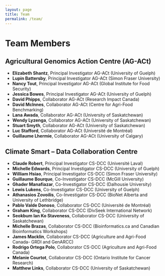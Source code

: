 ```yaml
---
layout: page
title: Team
permalink: /team/
---
```



# Team Members
## Agricultural Genomics Action Centre (AG-ACt)

- **Elizabeth Shantz**, Principal Investigator AG-ACt (University of Guelph)
- **Lupin Battersby**, Principal Investigator AG-ACt (Simon Fraser University)
- **Nancy Tout**, Principal Investigator AG-ACt (Global Institute for Food Security)
- **Jessica Bowes**, Principal Investigator AG-ACt (University of Guelph)
- **David Phipps**, Collaborator AG-ACt (Research Impact Canada) 
- **David McInnes**, Collaborator AG-ACt (Centre for Agri-Food Benchmarking)
- **Lana Awada**, Collaborator AG-ACt (University of Saskatchewan)
- **Wendy Lyzenga**, Collaborator AG-ACt (University of Saskatchewan)
- **Stuart Smyth**, Collaborator AG-ACt (University of Saskatchewan)
- **Luc Stafford**, Collaborator AG-ACt (Université de Montréal)
-  **Guillaume Lhermie**, Collaborator AG-ACt (University of Calgary)

## Climate Smart – Data Collaboration Centre

- **Claude Robert**, Principal Investigator CS-DCC (Université Laval)
- **Michelle Edwards**, Principal Investigator CS-DCC (University of Guelph)
- **William Hsiao**, Principal Investigator CS-DCC (Simon Fraser University)
- **Guillaume Bourque**, Co-Investigator CS-DCC (McGill University)
- **Ghader Manafiazar**, Co-Investigator CS-DCC (Dalhousie University)
- **Lewis Lukens**, Co-Investigator CS-DCC (University of Guelph)
- **Athanasios Zovoilis**, Co-Investigator CS-DCC (BioNet Alberta and University of Lethbridge) 
- **Pablo Valde Donoso**, Collaborator CS-DCC (Université de Montréal)
- **Graham King**, Collaborator CS-DCC (DivSeek International Network)
- **Seokbum Ian Ko Staveness**, Collaborator CS-DCC (University of Saskatchewan)
- **Michelle Brazas**, Collaborator CS-DCC (Bioinformatics.ca and Canadian Bioinformatics Workshops)
- **James Macklin**, Collaborator CS-DCC (Agriculture and Agri-Food Canada- GRDI and GenARCC)
- **Rodrigo Ortega Polo**, Collaborator CS-DCC (Agriculture and Agri-Food Canada)
- **Melanie Courtot**, Collaborator CS-DCC (Ontario Institute for Cancer Research)
- **Matthew Links**, Collaborator CS-DCC (University of Saskatchewan)



